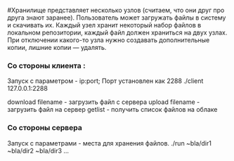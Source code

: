 #Хранилище представляет несколько узлов (считаем, что они друг про друга знают заранее). Пользователь может загружать файлы в систему и скачивать их.
Каждый узел хранит некоторый набор файлов в локальном репозитории, каждый файл должен храниться на двух узлах.
При отключении какого-то узла нужно создавать дополнительные копии, лишние копии — удалять. 

### Со стороны клиента :
Запуск с параметром - ip:port; Порт установлен как 2288
./client 127.0.0.1:2288
 
download filename - загрузить файл с сервера 
upload filename - загрузить файл на сервер
getlist - получить список файлов на облаке

### Со стороны сервера 
Запуск с параметрами - места для хранения файлов.
./run ~bla/dir1 ~bla/dir2 ~bla/dir3 ...

